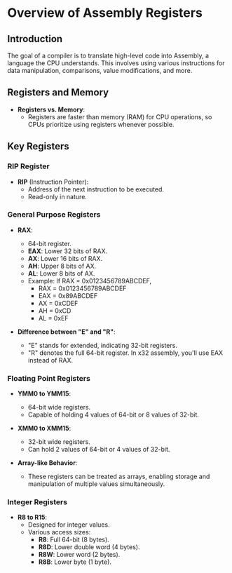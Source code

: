 # Overview of Assembly Registers

## Introduction

The goal of a compiler is to translate high-level code into Assembly, a language the CPU understands. This involves using various instructions for data manipulation, comparisons, value modifications, and more.

## Registers and Memory

- **Registers vs. Memory**:
  - Registers are faster than memory (RAM) for CPU operations, so CPUs prioritize using registers whenever possible.

## Key Registers

### RIP Register

- **RIP** (Instruction Pointer):
  - Address of the next instruction to be executed.
  - Read-only in nature.

### General Purpose Registers

- **RAX**:
  - 64-bit register.
  - **EAX**: Lower 32 bits of RAX.
  - **AX**: Lower 16 bits of RAX.
  - **AH**: Upper 8 bits of AX.
  - **AL**: Lower 8 bits of AX.
  - Example: If RAX = 0x0123456789ABCDEF,
    - RAX = 0x0123456789ABCDEF
    - EAX = 0x89ABCDEF
    - AX = 0xCDEF
    - AH = 0xCD
    - AL = 0xEF

- **Difference between "E" and "R"**:
  - "E" stands for extended, indicating 32-bit registers.
  - "R" denotes the full 64-bit register. In x32 assembly, you'll use EAX instead of RAX.

### Floating Point Registers

- **YMM0 to YMM15**:
  - 64-bit wide registers.
  - Capable of holding 4 values of 64-bit or 8 values of 32-bit.

- **XMM0 to XMM15**:
  - 32-bit wide registers.
  - Can hold 2 values of 64-bit or 4 values of 32-bit.

- **Array-like Behavior**:
  - These registers can be treated as arrays, enabling storage and manipulation of multiple values simultaneously.

### Integer Registers

- **R8 to R15**:
  - Designed for integer values.
  - Various access sizes:
    - **R8**: Full 64-bit (8 bytes).
    - **R8D**: Lower double word (4 bytes).
    - **R8W**: Lower word (2 bytes).
    - **R8B**: Lower byte (1 byte).
